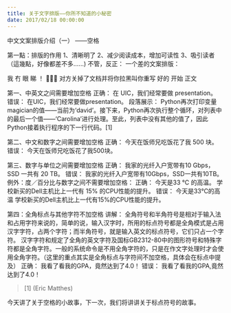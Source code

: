 ```yaml
---
title: 关于文字排版——你所不知道的小秘密
date: 2017/02/18 00:00:00
---
```


中文文案排版介绍（一）
——空格

第一點：排版的作用
1、清晰明了
2、减少阅读成本，增加可读性
3、吸引读者
（這幾點，好像都差不多......)
不管，反正：
一个差的文案排版：


我 冇 眼 睇 ！
🙈🙈🙈
对方关掉了文档并将你拉黑叫你重写
好的
开始
正文

第一、中英文之间需要增加空格
正确：
     在  UIC，我们经常要做  presentation。
错误：
     在UIC，我们经常要做presentation。
段落展示：
       Python再次打印变量  magician的值——当前为‘david’。接下来，Python再次执行整个循环，对列表中的最后一个值——‘Carolina’进行处理。至此，列表中没有其他的值了，因此 Python接着执行程序的下一行代码。[1]
 
第二、中文和数字之间需要增加空格
正确：
     今天在饭师兄吃饭花了我  500  块。
错误：
     今天在饭师兄吃饭花了我500块。

第三、数字与单位之间需要增加空格
正确：
     我家的光纤入户宽带有10 Gbps，SSD 一共有 20 TB。
错误：
     我家的光纤入户宽带有10Gbps，SSD一共有10TB。
例外：度／百分比与数字之间不需要增加空格：
正确：
今天是33 ℃ 的高温。
学校新买的Dell主机比上一代有 15% 的CPU性能的提升。
错误：
今天是33℃的高温
学校新买的Dell主机比上一代有15%的CPU性能的提升。
 
第四：全角标点与其他字符不加空格
讲解：
      全角符号和半角符号是相对于输入法和占用字符来说的，简单的说，输入汉字时，所用的标点符号都是全角模式是占用汉字字符，占两个字符；而半角符号，就是输入英文的标点符号，它们只占一个字符。
      汉字字符和规定了全角的英文字符及国标GB2312-80中的图形符号和特殊字符都是全角字符。一般的系统命令是不用全角字符的，只是在作文字处理时才会使用全角字符。（这里的重点其实是全角标点与字符间不加空格，具体会在标点中提及）
正确：
     我看了看我的GPA，竟然达到了4.0！
错误：
     我看了看我的GPA,竟然达到了4.0！

> [1] (Eric Matthes)


今天讲了关于空格的小故事，下一次，我们将讲讲关于标点符号的故事。